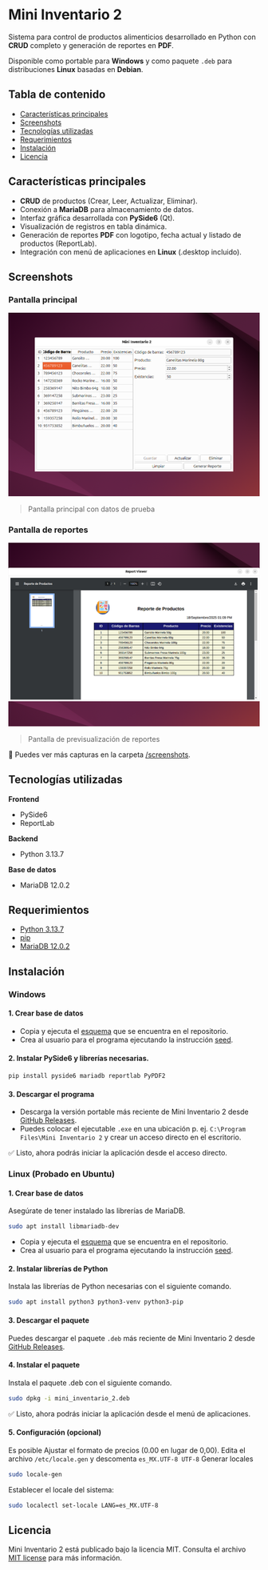 # Mini Inventario 2
Sistema para control de productos alimenticios desarrollado en Python con **CRUD** completo y generación de reportes en **PDF**.

Disponible como portable para **Windows** y como paquete `.deb` para distribuciones **Linux** basadas en **Debian**.

## Tabla de contenido
- [Características principales](#características-principales)
- [Screenshots](#screenshots)
- [Tecnologías utilizadas](#tecnologías-utilizadas)
- [Requerimientos](#requerimientos)
- [Instalación](#instalación)
- [Licencia](#licencia)

## Características principales
- **CRUD** de productos (Crear, Leer, Actualizar, Eliminar).
- Conexión a **MariaDB** para almacenamiento de datos.
- Interfaz gráfica desarrollada con **PySide6** (Qt).
- Visualización de registros en tabla dinámica.
- Generación de reportes **PDF** con logotipo, fecha actual y listado de productos (ReportLab).
- Integración con menú de aplicaciones en **Linux** (.desktop incluido).

## Screenshots

### Pantalla principal
![pantalla principal](screenshots/Linux/03-seleccionar-producto.png)
> Pantalla principal con datos de prueba

### Pantalla de reportes
![pantalla reportes](screenshots/Linux/06-previsualizar-reporte.png)
> Pantalla de previsualización de reportes

📂 Puedes ver más capturas en la carpeta [/screenshots](screenshots/).

## Tecnologías utilizadas
**Frontend**
- PySide6
- ReportLab

**Backend**
- Python 3.13.7

**Base de datos**
- MariaDB 12.0.2

## Requerimientos
- [Python 3.13.7](https://download.oracle.com/java/23/archive/jdk-23.0.1_windows-x64_bin.exe)
- [pip](https://pypi.org/project/pip/)
- [MariaDB 12.0.2](https://mariadb.org/download/)

## Instalación

### Windows
#### 1. Crear base de datos
- Copia y ejecuta el [esquema](database/scheme.sql) que se encuentra en el repositorio.
- Crea al usuario para el programa ejecutando la instrucción [seed](database/seed.sql).

#### 2. Instalar PySide6 y librerías necesarias.
```bash
pip install pyside6 mariadb reportlab PyPDF2
```

#### 3. Descargar el programa
- Descarga la versión portable más reciente de Mini Inventario 2 desde [GitHub Releases](https://github.com/mendozarojasdev/mini-inventario-python/releases/latest).
- Puedes colocar el ejecutable `.exe` en una ubicación p. ej. `C:\Program Files\Mini Inventario 2` y crear un acceso directo en el escritorio.

✅ Listo, ahora podrás iniciar la aplicación desde el acceso directo.

### Linux (Probado en Ubuntu)

#### 1. Crear base de datos
Asegúrate de tener instalado las librerías de MariaDB.
```bash
sudo apt install libmariadb-dev
```
- Copia y ejecuta el [esquema](database/scheme.sql) que se encuentra en el repositorio.
- Crea al usuario para el programa ejecutando la instrucción [seed](database/seed.sql).

#### 2. Instalar librerías de Python
Instala las librerías de Python necesarias con el siguiente comando.
```bash
sudo apt install python3 python3-venv python3-pip
```

#### 3. Descargar el paquete
Puedes descargar el paquete `.deb` más reciente de Mini Inventario 2 desde [GitHub Releases](https://github.com/mendozarojasdev/mini-inventario-python/releases/latest).

#### 4. Instalar el paquete
Instala el paquete .deb con el siguiente comando.
```bash
sudo dpkg -i mini_inventario_2.deb
```

✅ Listo, ahora podrás iniciar la aplicación desde el menú de aplicaciones.

#### 5. Configuración (opcional)
Es posible Ajustar el formato de precios (0.00 en lugar de 0,00).
Edita el archivo `/etc/locale.gen` y descomenta `es_MX.UTF-8 UTF-8`
Generar locales
```bash
sudo locale-gen
```
Establecer el locale del sistema:
```bash
sudo localectl set-locale LANG=es_MX.UTF-8
```

## Licencia
Mini Inventario 2 está publicado bajo la licencia MIT. Consulta el archivo [MIT license](https://github.com/mendozarojasdev/mini-inventario-python/blob/master/LICENSE) para más información.
